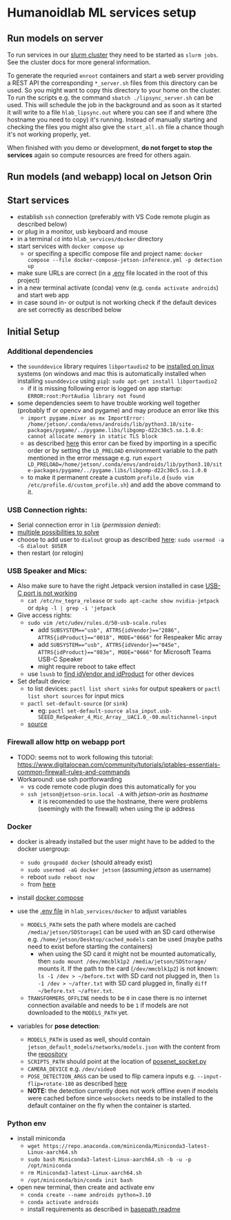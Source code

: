 # Humanoidlab ML services setup

## Run models on server
To run services in our [slurm cluster](https://deeplearn.mi.hdm-stuttgart.de) they need to be started as `slurm jobs`. See the cluster docs for more general information.

To generate the requried `enroot` containers and start a web server providing a REST API the corresponding `*_server.sh` files from this directory can be used. So you might want to copy this directory to your home on the cluster. To run the scripts e.g. the command `sbatch ./lipsync_server.sh` can be used. This will schedule the job in the background and as soon as it started it will write to a file `hlab_lipsync.out` where you can see if and where (the hostname you need to copy) it's running. Instead of manually starting and checking the files you might also give the `start_all.sh` file a chance though it's not working properly, yet.

When finished with you demo or development, **do not forget to stop the services** again so compute resources are freed for others again.



## Run models (and webapp) local on Jetson Orin

## Start services
* establish `ssh` connection (preferably with VS Code remote plugin as described below)
* or plug in a monitor, usb keyboard and mouse
* in a terminal `cd` into `hlab_services/docker` directory
* start services with `docker compose up`
    * or specifing a specific compose file and project name: `docker compose --file docker-compose-jetson-inference.yml -p detection up`
* make sure URLs are correct (in a [.env](../.env) file located in the root of this project)
* in a new terminal activate (conda) venv (e.g. `conda activate androids`) and start web app
* in case sound in- or output is not working check if the default devices are set correctly as described below

## Initial Setup

### Additional dependencies
* the `sounddevice` library requires `libportaudio2` to be [installed on linux](https://python-sounddevice.readthedocs.io/en/0.4.6/installation.html) systems (on windows and mac this is automatically installed when installing `sounddevice` using `pip`): `sudo apt-get install libportaudio2`
    * if it is missing following error is logged on app startup: `ERROR:root:PortAudio library not found`
* some dependencies seem to have trouble working well together (probably tf or opencv and pygame) and may produce an error like this
    * `import pygame.mixer as mx ImportError: /home/jetson/.conda/envs/androids/lib/python3.10/site-packages/pygame/../pygame.libs/libgomp-d22c30c5.so.1.0.0: cannot allocate memory in static TLS block`
    * as described [here](https://github.com/opencv/opencv/issues/14884) this error can be fixed by importing in a specific order or by setting the `LD_PRELOAD` environment variable to the path mentioned in the error message e.g. run `export LD_PRELOAD=/home/jetson/.conda/envs/androids/lib/python3.10/site-packages/pygame/../pygame.libs/libgomp-d22c30c5.so.1.0.0`
    * to make it permanent create a custom `profile.d` (`sudo vim /etc/profile.d/custom_profile.sh`) and add the above command to it.

### USB Connection rights:
* Serial connection error in `lib` (*permission denied*):
* [multiple possibilities to solve](https://stackoverflow.com/questions/27858041/oserror-errno-13-permission-denied-dev-ttyacm0-using-pyserial-from-pyth)
* choose to add user to `dialout` group as described [here](https://askubuntu.com/questions/133235/how-do-i-allow-non-root-access-to-ttyusb0/133244#133244): `sudo usermod -a -G dialout $USER`
* then restart (or relogin)


### USB Speaker and Mics:
* Also make sure to have the right Jetpack version installed in case [USB-C port is not working](https://forums.developer.nvidia.com/t/jetpack-5-0-2-jetson-agx-orin-developer-kit-one-type-c-not-working/224158/1)
    * `cat /etc/nv_tegra_release` or `sudo apt-cache show nvidia-jetpack` or `dpkg -l | grep -i 'jetpack`
* Give access rights:
    * `sudo vim /etc/udev/rules.d/50-usb-scale.rules`
        * add `SUBSYSTEM=="usb", ATTRS{idVendor}=="2886", ATTRS{idProduct}=="0018", MODE="0666"` for Respeaker Mic array
        * add `SUBSYSTEM=="usb", ATTRS{idVendor}=="045e", ATTRS{idProduct}=="083e", MODE="0666"` for Microsoft Teams USB-C Speaker
        * might require reboot to take effect
    * use `lsusb` to [find idVendor and idProduct](https://kb.synology.com/en-ph/DSM/tutorial/How_do_I_check_the_PID_VID_of_my_USB_device) for other devices
* Set default device:
    * to list devices: `pactl list short sinks` for output speakers or `pactl list short sources` for input mics
    * `pactl set-default-source` (or `sink`)
        * eg: `pactl set-default-source alsa_input.usb-SEEED_ReSpeaker_4_Mic_Array__UAC1.0_-00.multichannel-input`
    * [source](https://how.wtf/how-to-set-default-audio-in-ubuntu.html)

### Firewall allow http on webapp port
* TODO: seems not to work following this tutorial: https://www.digitalocean.com/community/tutorials/iptables-essentials-common-firewall-rules-and-commands
* Workaround: use ssh portforwarding
    * vs code remote code plugin does this automatically for you
    * `ssh jetson@jetson-orin.local -A` with *jetson-orin* as *hostname*
        * it is recomended to use the hostname, there were problems (seemingly with the firewall) when using the ip address

### Docker
* docker is already installed but the user might have to be added to the docker usergroup:
    * `sudo groupadd docker` (should already exist)
    * `sudo usermod -aG docker jetson` (assuming *jetson* as username)
    * reboot `sudo reboot now`
    * from [here](https://www.digitalocean.com/community/questions/how-to-fix-docker-got-permission-denied-while-trying-to-connect-to-the-docker-daemon-socket)

* install [docker compose](https://docs.docker.com/engine/install/ubuntu/#install-using-the-repository)

* use the [.env file](./docker/.env) in `hlab_services/docker` to adjust variables
    * `MODELS_PATH` sets the path where models are cached `/media/jetson/SDStorage1` can be used with an SD card otherwise e.g. `/home/jetson/Desktop/cached_models` can be used (maybe paths need to exist before starting the containers)
        * when using the SD card it might not be mounted automatically, then `sudo mount /dev/mmcblk1p2 /media/jetson/SDStorage/` mounts it. If the path to the card (`/dev/mmcblk1p2`) is not known: `ls -1 /dev > ~/before.txt` with SD card not plugged in, then `ls -1 /dev > ~/after.txt` with SD card plugged in, finally `diff ~/before.txt ~/after.txt`.
    * `TRANSFORMERS_OFFLINE` needs to be `0` in case there is no internet connection available and needs to be `1` if models are not downloaded to the `MODELS_PATH` yet.
* variables for **pose detection**:
    * `MODELS_PATH` is used as well, should contain `jetson_default_models/networks/models.json` with the content from the [repository](https://github.com/dusty-nv/jetson-inference/blob/master/data/networks/models.json)
    * `SCRIPTS_PATH` should point at the location of [posenet_socket.py](./docker/scripts/posenet_socket.py)
    * `CAMERA_DEVICE` e.g. `/dev/video0`
    * `POSE_DETECTION_ARGS` can be used to flip camera inputs e.g. `--input-flip=rotate-180` as described [here](https://github.com/dusty-nv/jetson-inference/blob/master/docs/aux-streaming.md#command-line-arguments)
    * **NOTE:** the detection currently does not work offline even if models were cached before since `websockets` needs to be installed to the default container on the fly when the container is started.

### Python env
* install miniconda
    * `wget https://repo.anaconda.com/miniconda/Miniconda3-latest-Linux-aarch64.sh`
    * `sudo bash Miniconda3-latest-Linux-aarch64.sh -b -u -p /opt/miniconda`
    * `rm Miniconda3-latest-Linux-aarch64.sh`
    * `/opt/miniconda/bin/conda init bash`
* open new terminal, then create and activate env
    * `conda create --name androids python=3.10`
    * `conda activate androids`
    * install requirements as described in [basepath readme](../README.md)